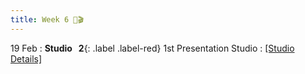 ```yaml
---
title: Week 6 🎤🎬
---
```


19 Feb
: **Studio &nbsp; 2**{: .label .label-red} 1st Presentation Studio
  : [[Studio Details]](https://xiaoganghe.github.io/InVEST-Cities-in-Nature/studio/studio-2)

